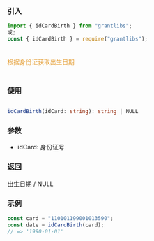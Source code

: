 ### 引入

```js
import { idCardBirth } from "grantlibs";
或;
const { idCardBirth } = require("grantlibs");
```

<div style="color: #E6A23C; fontSize: 18px; padding: 20px 0">
  根据身份证获取出生日期
</div>

### 使用

```ts

idCardBirth(idCard: string): string | NULL

```

### 参数

- idCard: 身份证号

### 返回

出生日期 / NULL

### 示例

```js
const card = "110101199001013590";
const date = idCardBirth(card);
// => '1990-01-01'
```
